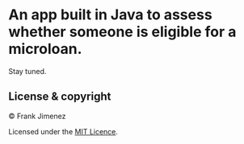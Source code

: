 # An app built in Java to assess whether someone is eligible for a microloan.

Stay tuned.

## License & copyright

© Frank Jimenez

Licensed under the [MIT Licence](LICENSE).